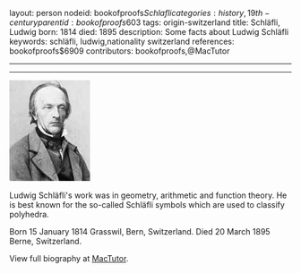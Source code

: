 layout: person
nodeid: bookofproofs$Schlafli
categories: history,19th-century
parentid: bookofproofs$603
tags: origin-switzerland
title: Schläfli, Ludwig
born: 1814
died: 1895
description: Some facts about Ludwig Schläfli
keywords: schläfli, ludwig,nationality switzerland
references: bookofproofs$6909
contributors: bookofproofs,@MacTutor

---


---

![Schlafli.jpg](https://github.com/bookofproofs/bookofproofs.github.io/blob/main/_sources/_assets/images/portraits/Schlafli.jpg?raw=true)

Ludwig Schläfli's work was in geometry, arithmetic and function theory. He is best known for the so-called Schläfli symbols which are used to classify polyhedra.

Born 15 January 1814 Grasswil, Bern, Switzerland. Died 20 March 1895 Berne, Switzerland.


View full biography at [MacTutor](https://mathshistory.st-andrews.ac.uk/Biographies/Schlafli/).